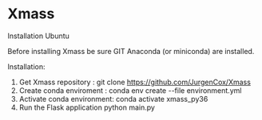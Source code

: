 # Xmass

Installation Ubuntu

Before installing Xmass be sure GIT Anaconda (or miniconda) are installed.

Installation:
1)	Get Xmass repository : git clone https://github.com/JurgenCox/Xmass
2)	Create conda enviroment : 
conda env create --file environment.yml
3)	Activate conda environment: 
conda activate xmass_py36
4)	Run the Flask application
python main.py

